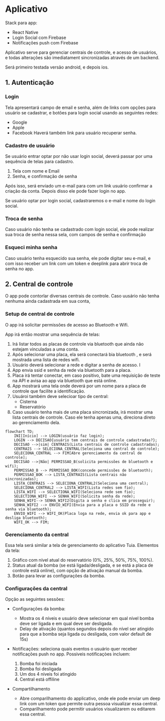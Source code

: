# Aplicativo

Stack para app:

* React Native
* Login Social com Firebase
* Notificações push com Firebase

Aplicativo serve para gerenciar centrais de controle, e acesso de usuários, e todas alterações são imediatament sincronizadas através de um backend.

Será primeiro testada versão android, e depois ios.

## 1. Autenticação

### Login

Tela apresentará campo de email e senha, além de links com opções para usuário se cadastrar, e botões para login social usando as seguintes redes:

* Google
* Apple
* Facebook
Haverá também link para usuário recuperar senha.

### Cadastro de usuário

Se usuário entrar optar por não usar login social, deverá passar por uma sequência de telas para cadastro.

1. Tela com nome e Email
2. Senha, e confirmação de senha

Após isso, será enviado um e-mail para com um link usuário confirmar a criação da conta. Depois disso ele pode fazer login no app.

Se usuário optar por login social, cadastraremos o e-mail e nome do login social.

### Troca de senha

Caso usuário não tenha se cadastrado com login social, ele pode realizar sua troca de senha nessa sela, com campos de senha e confirmação

### Esqueci minha senha

Caso usuário tenha esquecido sua senha, ele pode digitar seu e-mail, e com isso receber um link com um token e deeplink para abrir troca de senha no app.

## 2. Central de controle

O app pode contorlar diversas centrais de controle. Caso uusário não tenha nenhuma ainda cadastrada em sua conta,

### Setup de central de controle

O app irá solicitar permissões de acesso ao Bluetooth e Wifi.

App irá então mostrar uma sequência de telas:

1. Irá listar todos as placas de controle via bluetooth que ainda não estejam vinculadas a uma conta.
2. Após selecionar uma placa, ela será conectará bia bluetooth , e será mostrada uma lista de redes wifi.
3. Usuário deverá selecionar a rede e digitar a senha de acesso. I
4. App envia ssid e senha da rede via bluetooth para a placa.
5. Placa irá tentar conectar, em caso positivo, bate uma requisição de teste na API e avisa ao app via bluetooth que está online.
6. App mostrará uma tela onde deverá por um nome para a placa de controle que facilite a identificação.
7. Usuároi também deve selecioar tipo de central:
   * Cisterna
   * Reservatório
8. Caso usuário tenha mais de uma placa sincronizada, irá mostrar uma lista centrais de controle. Caso ele tenha apenas uma, direciona direto ao gerenciamento dela.

```mermaid
flowchart TD;
    INI[Início] --> LOGIN(usuário faz login);
    LOGIN --> DECISAO{usuário tem centrais de controle cadastradas?};
    DECISAO -->|sim| CENTRAIS(Lista centrais de controle cadastradas);
    CENTRAIS --> SELECIONA_CENTRAL(Seleciona uma central de controle);
    SELECIONA_CENTRAL --> FIM[Abre gerenciamento da central de controle];
    DECISAO -->|Não| PERMISSAO_B(solicita permissões de bluetooth e wifi);
    PERMISSAO_B --> PERMISSAO_BOK(concede permissões de bluetooth);
    PERMISSAO_BOK --> LISTA_CENTRAIS(Lista centrais não sincronizadas);
    LISTA_CENTRAIS --> SELECIONA_CENTRAL2(Seleciona uma central);
    SELECIONA_CENTRAL2 --> LISTA_WIFI(Lista redes sem fio);
    LISTA_WIFI --> SELECTIONA_WIFI(Seleciona rede sem fio);
    SELECTIONA_WIFI --> SENHA_WIFI(Solicita senha da rede);
    SENHA_WIFI--> SENHA_WIFI2(Digita a senha e clica em prosseguir);
    SENHA_WIFI2 --> ENVIO_WIFI(Envia para a placa o SSID da rede e senha via bluetooth);
    ENVIO_WIFI --> WIFI_OK(Placa loga na rede, envia ok para app e desliga bluetooth);
    WIFI_OK --> FIM;
```


### Gerenciamento da central

Essa tela será similar a tela de gerenciamento do aplicativo Tuia.
Elementos da tela:

1. Gráfico com nível atual do reservatório (0%, 25%, 50%, 75%, 100%).
2. Status atual da bomba (se está ligada/desligada, e se está a placa de controle está online), com opção de ativação manual da bomba.
3. Botão para levar as configurações da bomba.

### Configurações da central

Opção as seguintes sessões:

* Configurações da bomba:
  * Mostra os 4 níveis e usuário deve selecionar em qual nível bomba deve ser ligada e em qual deve ser desligada.
  * Delay de ativação (quantos segundos depois do nível ser atingido para que a bomba seja ligada ou desligada, com valor default de 15s)

* Notificações: seleciona quais eventos o usuário quer receber notificações push no app. Possiveis notificaçòes incluem:
  1. Bomba foi iniciada
  2. Bomba foi desligada
  3. Um dos 4 níveis foi atingido
  4. Central está offiline

* Compartilhamento
  * Abre comparilhamento do applicativo, onde ele pode enviar um deep link com um token que permite outra pessoa visualizar essa central. 
  * Comparilhamento pode permitir usuários visualizarem ou editarem essa central.
